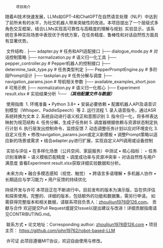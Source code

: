         ​ 项目简介
随着AI技术快速发展，LLMs如GPT-4和ChatGPT在自然语言处理（NLP）中达到了前所未有的水平，为社交机器人带来突破性的改进。本项目提出了一个层级式多角色交互框架，结合LLMs实现高可靠性与高精度的理解与规划.
实验显示，该系统在多种实际场景中表现优于传统方案，在任务精度、鲁棒性和对话自然性方面具有显著优势。

​ 文件结构
.
├── adapter.py              # 任务和API适配接口
├── dialogue_mode.py        # 对话控制策略
├── normalization.py        # 语义归一化工具
├── pepper_controller.py    # Pepper机器人的控制接口
├── determine_task_type.py  # 任务类型判定
├── PepperPromptEngine.py   # 多阶段Prompt设计
├── taskplan.py             # 任务分解与调度
├── navigation_params.json  # 导航相关参数
├── available_examples_short.json  # 可用示例
├── normalization.py        # 语义归一化核心
├── Experiment result.xlsx  # 实验结果分析
└── ***（其他配置文件与数据）***

​ 使用指南
​ 1. 环境准备
    • Python 3.8+ 
    • 安装必要依赖
    • 配置机器人API及语音识别模型（Whisper、PaddleSpeech）等 
2. 运行流程
    1. 录入语音指令，通过ASR系统转换为文本 
    2. 系统自动进行语义校正和意图识别 
    3. 指令归一化，将多样表达映射为规范结构 
    4. 任务分解，生成子任务树 
    5. 调度器根据依赖与资源状态制定执行计划 
    6. 执行层发出控制命令，监控反馈 
    7. 动态调整任务计划以应对环境变化 
3. 自定义任务
    • 修改navigation_params.json或定义新模板 
    • 调整Prompt策略以适应新的场景或需求 
    • 结合adapter.py进行扩展，实现自定义API调用或设备控制 

​ 实验与评估
    • 在多样化场景（公共空间、家庭服务）中测试 
    • 核心指标： 
        ◦ 任务识别准确率 
        ◦ 语义模板匹配精度 
        ◦ 调度成功率与资源冲突率 
        ◦ 对话自然性与用户满意度 
查看Experiment result.xlsx获取详细实验数据和分析。

​ 未来方向
    • 融合多模态感知（视觉、触觉） 
    • 跨语言多语理解 
    • 多机器人协作 
    • 长期适应与学习能力 
    • 用户反馈的持续优化 

持续开发与许可
本项目正在不断进行中。目前发布的版本为演示版，旨在供评估和探索使用。完整的、详细的版本，包括额外的功能和数据集，需另行申请。
如需获得完整版本和相关数据，请联系项目负责人：zhoulijun1976@126.com。
​ 贡献与合作
欢迎提交Pull Request或提交Issue以提出建议与改进！详细贡献指南请见CONTRIBUTING.md。

​ 联系方式
    • 论文地址：Corresponding author: zhoulijun1976@126.com 
    • 项目主页： https://github.com/john19762/robot-based-LLM 

​ 许可证
此项目遵循MIT协议，欢迎自由使用与修改。
